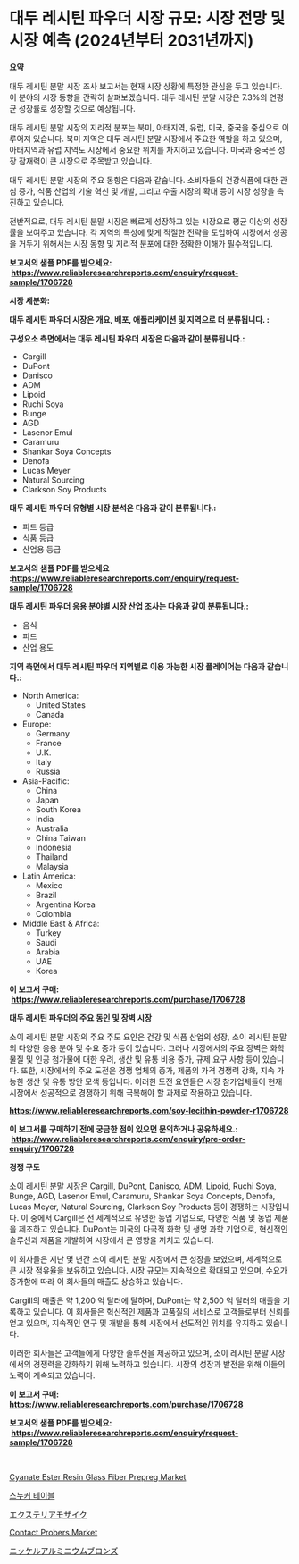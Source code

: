 <p><h1>대두 레시틴 파우더 시장 규모: 시장 전망 및 시장 예측 (2024년부터 2031년까지)</h1></p><p><strong>요약</strong></p>
<p><p>대두 레시틴 분말 시장 조사 보고서는 현재 시장 상황에 특정한 관심을 두고 있습니다. 이 분야의 시장 동향을 간략히 살펴보겠습니다. 대두 레시틴 분말 시장은 7.3%의 연평균 성장률로 성장할 것으로 예상됩니다.</p><p>대두 레시틴 분말 시장의 지리적 분포는 북미, 아태지역, 유럽, 미국, 중국을 중심으로 이루어져 있습니다. 북미 지역은 대두 레시틴 분말 시장에서 주요한 역할을 하고 있으며, 아태지역과 유럽 지역도 시장에서 중요한 위치를 차지하고 있습니다. 미국과 중국은 성장 잠재력이 큰 시장으로 주목받고 있습니다.</p><p>대두 레시틴 분말 시장의 주요 동향은 다음과 같습니다. 소비자들의 건강식품에 대한 관심 증가, 식품 산업의 기술 혁신 및 개발, 그리고 수출 시장의 확대 등이 시장 성장을 촉진하고 있습니다.</p><p>전반적으로, 대두 레시틴 분말 시장은 빠르게 성장하고 있는 시장으로 평균 이상의 성장률을 보여주고 있습니다. 각 지역의 특성에 맞게 적절한 전략을 도입하여 시장에서 성공을 거두기 위해서는 시장 동향 및 지리적 분포에 대한 정확한 이해가 필수적입니다.</p></p>
<p><strong>보고서의 샘플 PDF를 받으세요: &nbsp;<a href="https://www.reliableresearchreports.com/enquiry/request-sample/1706728">https://www.reliableresearchreports.com/enquiry/request-sample/1706728</a></strong></p>
<p><strong>시장 세분화:</strong></p>
<p><strong> 대두 레시틴 파우더 시장은 개요, 배포, 애플리케이션 및 지역으로 더 분류됩니다. :</strong></p>
<p><strong>구성요소 측면에서는 대두 레시틴 파우더 시장은 다음과 같이 분류됩니다.:</strong></p>
<p><ul><li>Cargill</li><li>DuPont</li><li>Danisco</li><li>ADM</li><li>Lipoid</li><li>Ruchi Soya</li><li>Bunge</li><li>AGD</li><li>Lasenor Emul</li><li>Caramuru</li><li>Shankar Soya Concepts</li><li>Denofa</li><li>Lucas Meyer</li><li>Natural Sourcing</li><li>Clarkson Soy Products</li></ul></p>
<p><strong> 대두 레시틴 파우더 유형별 시장 분석은 다음과 같이 분류됩니다.:</strong></p>
<p><ul><li>피드 등급</li><li>식품 등급</li><li>산업용 등급</li></ul></p>
<p><strong>보고서의 샘플 PDF를 받으세요 :<a href="https://www.reliableresearchreports.com/enquiry/request-sample/1706728">https://www.reliableresearchreports.com/enquiry/request-sample/1706728</a></strong></p>
<p><strong> 대두 레시틴 파우더 응용 분야별 시장 산업 조사는 다음과 같이 분류됩니다.:</strong></p>
<p><ul><li>음식</li><li>피드</li><li>산업 용도</li></ul></p>
<p><strong>지역 측면에서 대두 레시틴 파우더 지역별로 이용 가능한 시장 플레이어는 다음과 같습니다.:</strong></p>
<p><ul>
    <li>
        North America:
        <ul>
            <li>United States</li>
            <li>Canada</li>
        </ul>
    </li>
    <li>
        Europe:
        <ul>
            <li>Germany</li>
            <li>France</li>
            <li>U.K.</li>
            <li>Italy</li>
            <li>Russia</li>
        </ul>
    </li>
    <li>
        Asia-Pacific:
        <ul>
            <li>China</li>
            <li>Japan</li>
            <li>South Korea</li>
            <li>India</li>
            <li>Australia</li>
            <li>China Taiwan</li>
            <li>Indonesia</li>
            <li>Thailand</li>
            <li>Malaysia</li>
        </ul>
    </li>
    <li>
        Latin America:
        <ul>
            <li>Mexico</li>
            <li>Brazil</li>
            <li>Argentina Korea</li>
            <li>Colombia</li>
        </ul>
    </li>
    <li>
        Middle East & Africa:
        <ul>
            <li>Turkey</li>
            <li>Saudi</li>
            <li>Arabia</li>
            <li>UAE</li>
            <li>Korea</li>
        </ul>
    </li>
    </ul></p>
<p><strong>이 보고서 구매: &nbsp;<a href="https://www.reliableresearchreports.com/purchase/1706728">https://www.reliableresearchreports.com/purchase/1706728</a></strong></p>
<p><strong>대두 레시틴 파우더의 주요 동인 및 장벽 시장</strong></p>
<p><p>소이 레시틴 분말 시장의 주요 주도 요인은 건강 및 식품 산업의 성장, 소이 레시틴 분말의 다양한 응용 분야 및 수요 증가 등이 있습니다. 그러나 시장에서의 주요 장벽은 화학 물질 및 인공 첨가물에 대한 우려, 생산 및 유통 비용 증가, 규제 요구 사항 등이 있습니다. 또한, 시장에서의 주요 도전은 경쟁 업체의 증가, 제품의 가격 경쟁력 강화, 지속 가능한 생산 및 유통 방안 모색 등입니다. 이러한 도전 요인들은 시장 참가업체들이 현재 시장에서 성공적으로 경쟁하기 위해 극복해야 할 과제로 작용하고 있습니다.</p></p>
<p><strong><a href="https://www.reliableresearchreports.com/soy-lecithin-powder-r1706728">https://www.reliableresearchreports.com/soy-lecithin-powder-r1706728</a></strong></p>
<p><strong>이 보고서를 구매하기 전에 궁금한 점이 있으면 문의하거나 공유하세요.: &nbsp;<a href="https://www.reliableresearchreports.com/enquiry/pre-order-enquiry/1706728">https://www.reliableresearchreports.com/enquiry/pre-order-enquiry/1706728</a></strong></p>
<p><strong>경쟁 구도</strong></p>
<p><p>소이 레시틴 분말 시장은 Cargill, DuPont, Danisco, ADM, Lipoid, Ruchi Soya, Bunge, AGD, Lasenor Emul, Caramuru, Shankar Soya Concepts, Denofa, Lucas Meyer, Natural Sourcing, Clarkson Soy Products 등이 경쟁하는 시장입니다. 이 중에서 Cargill은 전 세계적으로 유명한 농업 기업으로, 다양한 식품 및 농업 제품을 제조하고 있습니다. DuPont는 미국의 다국적 화학 및 생명 과학 기업으로, 혁신적인 솔루션과 제품을 개발하여 시장에서 큰 영향을 끼치고 있습니다.</p><p>이 회사들은 지난 몇 년간 소이 레시틴 분말 시장에서 큰 성장을 보였으며, 세계적으로 큰 시장 점유율을 보유하고 있습니다. 시장 규모는 지속적으로 확대되고 있으며, 수요가 증가함에 따라 이 회사들의 매출도 상승하고 있습니다.</p><p>Cargill의 매출은 약 1,200 억 달러에 달하며, DuPont는 약 2,500 억 달러의 매출을 기록하고 있습니다. 이 회사들은 혁신적인 제품과 고품질의 서비스로 고객들로부터 신뢰를 얻고 있으며, 지속적인 연구 및 개발을 통해 시장에서 선도적인 위치를 유지하고 있습니다.</p><p>이러한 회사들은 고객들에게 다양한 솔루션을 제공하고 있으며, 소이 레시틴 분말 시장에서의 경쟁력을 강화하기 위해 노력하고 있습니다. 시장의 성장과 발전을 위해 이들의 노력이 계속되고 있습니다.</p></p>
<p><strong>이 보고서 구매: &nbsp; <a href="https://www.reliableresearchreports.com/purchase/1706728">https://www.reliableresearchreports.com/purchase/1706728</a></strong></p>
<p><strong>보고서의 샘플 PDF를 받으세요: &nbsp;<a href="https://www.reliableresearchreports.com/enquiry/request-sample/1706728">https://www.reliableresearchreports.com/enquiry/request-sample/1706728</a></strong><strong></strong></p>
<p>&nbsp;</p>
<p><p><a href="https://issuu.com/reportprime-2/docs/cyanate-ester-resin-glass-fiber-prepreg-market-siz">Cyanate Ester Resin Glass Fiber Prepreg Market</a></p><p><a href="https://github.com/chupp85/Market-Research-Report-List-1/blob/main/531413241398.md">스누커 테이블</a></p><p><a href="https://medium.com/@jacksonwiza1924/%E5%A4%96%E8%A3%85%E3%83%A2%E3%82%B6%E3%82%A4%E3%82%AF%E5%B8%82%E5%A0%B4%E8%AA%BF%E6%9F%BB%E3%83%AC%E3%83%9D%E3%83%BC%E3%83%88-%E3%81%9D%E3%81%AE%E6%AD%B4%E5%8F%B2%E3%81%A8%E4%BA%88%E6%B8%AC-2024%E5%B9%B4%E3%81%8B%E3%82%892031%E5%B9%B4%E3%81%BE%E3%81%A7-180fbcfd1a74">エクステリアモザイク</a></p><p><a href="https://github.com/julyju69/Market-Research-Report-List-3/blob/main/contact-probers-market.md">Contact Probers Market</a></p><p><a href="https://medium.com/@carlieshields/%E3%83%8B%E3%83%83%E3%82%B1%E3%83%AB%E3%82%A2%E3%83%AB%E3%83%9F%E3%83%8B%E3%82%A6%E3%83%A0%E3%83%96%E3%83%AD%E3%83%B3%E3%82%BA%E5%B8%82%E5%A0%B4-2031%E5%B9%B4%E3%81%BE%E3%81%A7%E3%81%AE%E6%88%90%E5%8A%9F%E3%81%99%E3%82%8B%E3%83%93%E3%82%B8%E3%83%8D%E3%82%B9%E6%88%A6%E7%95%A5%E3%81%AE%E9%8D%B5-e40d3f5bc3e1">ニッケルアルミニウムブロンズ</a></p></p>